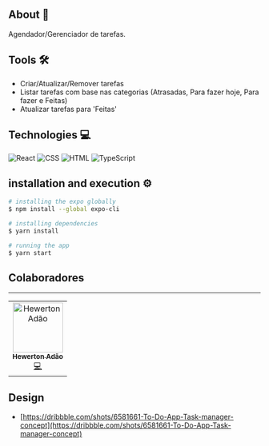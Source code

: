 ## About 📄
Agendador/Gerenciador de tarefas.

## Tools 🛠️
- Criar/Atualizar/Remover tarefas
- Listar tarefas com base nas categorias (Atrasadas, Para fazer hoje, Para fazer e Feitas)
- Atualizar tarefas para 'Feitas'

## Technologies 💻

![React](https://img.shields.io/badge/-React_Native-61dafb?style=plastic&logoColor=black&logo=react)
![CSS](https://img.shields.io/badge/-CSS-1572b6?style=plastic&logoColor=white&logo=css3)
![HTML](https://img.shields.io/badge/-HTML-E34F26?style=plastic&logoColor=white&logo=html5) 
![TypeScript](https://img.shields.io/badge/-TypeScript-007ACC?style=plastic&logoColor=white&logo=typescript)

## installation and execution ⚙️

```bash
# installing the expo globally
$ npm install --global expo-cli

# installing dependencies
$ yarn install

# running the app
$ yarn start
```

## Colaboradores
<hr>
<table>
  <tr>
    <td align="center">
      <a href="https://github.com/Hewerton80">
        <img src="https://avatars0.githubusercontent.com/u/37268237?s=400&v=4" width="100px;" alt="Hewerton Adão"/>
        <br />
        <sub><b>Hewerton Adão </b></sub>
      </a><br />
      <a href="https://github.com/Hewerton80" title="Code">💻</a>
    </td>
  </tr>
</table>

## Design

- [https://dribbble.com/shots/6581661-To-Do-App-Task-manager-concept](https://dribbble.com/shots/6581661-To-Do-App-Task-manager-concept)

